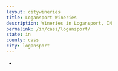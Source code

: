 ```yaml
---
layout: citywineries
title: Logansport Wineries
description: Wineries in Logansport, IN
permalink: /in/cass/logansport/
state: in
county: cass
city: logansport
---
```

-
